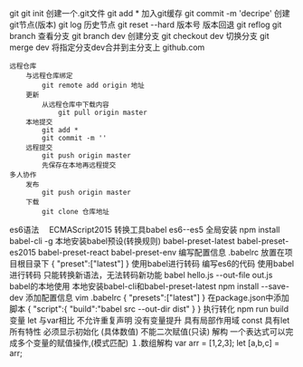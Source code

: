git
    git init
        创建一个.git文件
    git add * 
        加入git缓存
    git commit -m 'decripe'
        创建git节点(版本)
    git log
        历史节点
    git reset --hard 版本号
        版本回退
    git reflog
    git branch
        查看分支
    git branch dev
        创建分支
    git checkout dev
        切换分支
    git merge dev
        将指定分支dev合并到主分支上
    github.com

    远程仓库
        与远程仓库绑定
            git remote add origin 地址
        更新
            从远程仓库中下载内容
                git pull origin master
        本地提交
            git add *
            git commit -m ''
        远程提交
            git push origin master
            先保存在本地再远程提交
    多人协作
        发布
            git push origin master
        下载
            git clone 仓库地址



es6语法　
    ECMAScript2015
    转换工具babel
        es6--es5
    全局安装
        npm install babel-cli -g
    本地安装babel预设(转换规则)
        babel-preset-latest
        babel-preset-es2015
        babel-preset-react
        babel-preset-env
    编写配置信息
        .babelrc 放置在项目根目录下
        {
            "preset":["latest"]
        }
    使用babel进行转码
        编写es6的代码
        使用babel进行转码
            只能转换新语法，无法转码新功能
            babel hello.js --out-file out.js
        babel的本地使用
            本地安装babel-cli和babel-preset-latest
                npm install --save-dev
            添加配置信息
                vim .babelrc
                {
                    "presets":["latest"]
                }
            在package.json中添加脚本
            {
                "script":{
                    "build":"babel src --out-dir dist"
                }
            }
            执行转化
                npm run build
        变量
            let
                与var相比
                    不允许重复声明
                    没有变量提升
                    具有局部作用域
            const
                具有let所有特性
                必须显示初始化 (具体数值)
                不能二次赋值(只读)
        解构
            一个表达式可以完成多个变量的赋值操作,(模式匹配)
            １.数组解构
                var arr = [1,2,3];
                let [a,b,c] = arr;
                




    

